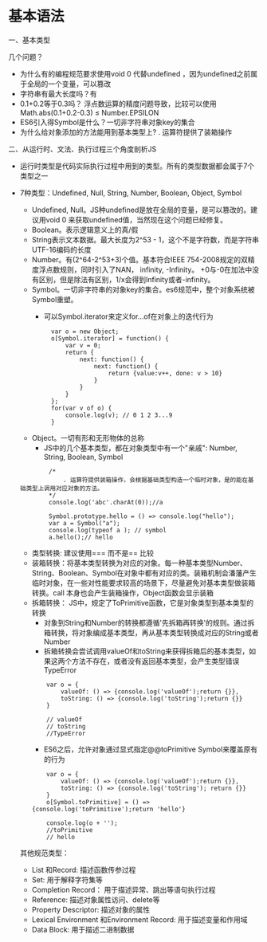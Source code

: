 # 基本语法

一、基本类型

几个问题？

- 为什么有的编程规范要求使用void 0 代替undefined ，因为undefined之前属于全局的一个变量，可以篡改
- 字符串有最大长度吗？有
- 0.1+0.2等于0.3吗？ 浮点数运算的精度问题导致，比较可以使用Math.abs(0.1+0.2-0.3) ≤ Number.EPSILON
- ES6引入得Symbol是什么？一切非字符串对象key的集合
- 为什么给对象添加的方法能用到基本类型上? . 运算符提供了装箱操作

二、从运行时、文法、执行过程三个角度剖析JS

- 运行时类型是代码实际执行过程中用到的类型。所有的类型数据都会属于7个类型之一
- 7种类型：Undefined, Null, String, Number, Boolean, Object, Symbol
    - Undefined, Null。JS种undefined是放在全局的变量，是可以篡改的。建议用void 0 来获取undefined值，当然现在这个问题已经修复。
    - Boolean。表示逻辑意义上的真/假
    - String表示文本数据。最大长度为2^53 - 1，这个不是字符数，而是字符串UTF-16编码的长度
    - Number。有(2^64-2^53+3)个值。基本符合IEEE 754-2008规定的双精度浮点数规则，同时引入了NAN， infinity, -Infinity。 +0与-0在加法中没有区别，但是除法有区别，1/x会得到Infinity或者-infinity。
    - Symbol。一切非字符串的对象key的集合。es6规范中，整个对象系统被Symbol重塑。
        - 可以Symbol.iterator来定义for...of在对象上的迭代行为

                var o = new Object;
                o[Symbol.iterator] = function() {
                	var v = 0;
                	return {
                		next: function() {
                			next: function() {
                				return {value:v++, done: v > 10}
                			}
                		}
                	}	
                };
                for(var v of o) {
                	console.log(v); // 0 1 2 3...9
                }

    - Object。一切有形和无形物体的总称
        - JS中的几个基本类型，都在对象类型中有一个"亲戚": Number, String, Boolean, Symbol
    ```
            /*
            	. 运算符提供装箱操作，会根据基础类型构造一个临时对象，是的能在基础类型上调用对应对象的方法。
            */
            console.log('abc'.charAt(0));//a
            
            Symbol.prototype.hello = () => console.log("hello");
            var a = Symbol("a");
            console.log(typeof a ); // symbol
            a.hello();// hello
    ```

    - 类型转换:  建议使用=== 而不是== 比较
    - 装箱转换：将基本类型转换为对应的对象。每一种基本类型Number、String、Boolean、Symbol在对象中都有对应的类。装箱机制会潘藩产生临时对象，在一些对性能要求较高的场景下，尽量避免对基本类型做装箱转换。call 本身也会产生装箱操作，Object函数会显示装箱
    - 拆箱转换： JS中，规定了ToPrimitive函数，它是对象类型到基本类型的转换
        - 对象到String和Number的转换都遵循'先拆箱再转换'的规则。通过拆箱转换，将对象编成基本类型，再从基本类型转换成对应的String或者Number
        - 拆箱转换会尝试调用valueOf和toString来获得拆箱后的基本类型，如果这两个方法不存在，或者没有返回基本类型，会产生类型错误TypeError
        ```
            var o = {
            	valueOf: () => {console.log('valueOf');return {}},
            	toString: () => {console.log('toString');return {}}
            }
            
            // valueOf
            // toString
            //TypeError
        ```
        - ES6之后，允许对象通过显式指定@@toPrimitive Symbol来覆盖原有的行为
        ```
            var o = {
            	valueOf: () => {console.log('valueOf');return {}},
            	toString: () => {console.log('toString'); return {}}
            }
            o[Symbol.toPrimitive] = () => {console.log('toPrimitive');return 'hello'}
            
            console.log(o + '');
            //toPrimitive
            // hello
        ```
    其他规范类型：

    - List 和Record: 描述函数传参过程
    - Set: 用于解释字符集等
    - Completion Record： 用于描述异常、跳出等语句执行过程
    - Reference: 描述对象属性访问、delete等
    - Property Descriptor: 描述对象的属性
    - Lexical Environment 和Environment Record: 用于描述变量和作用域
    - Data Block: 用于描述二进制数据